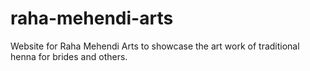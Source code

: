 # raha-mehendi-arts
Website for Raha Mehendi Arts to showcase the art work of traditional henna for brides and others.
